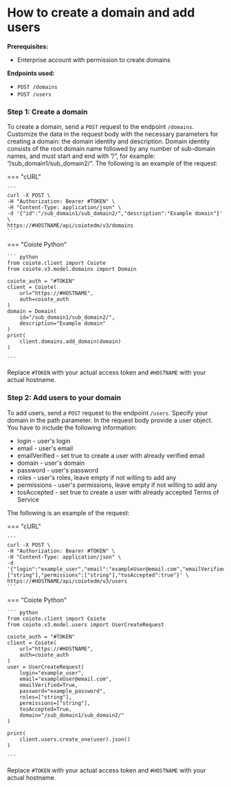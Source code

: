 # How to create a domain and add users

**Prerequisites:** 

- Enterprise account with permission to create domains

**Endpoints used:**

- `POST /domains`
- `POST /users`




### Step 1: Create a domain

To create a domain, send a `POST` request to the endpoint `/domains`. Customize the data in the request body with the necessary parameters for creating a domain: the domain identity and description. Domain identity consists of the root domain name followed by any number of sub-domain names, and must start and end with ”/”, for example: “/sub_domain1/sub_domain2/”. The following is an example of the request:


=== "cURL"

    ```
    curl -X POST \
    -H "Authorization: Bearer #TOKEN" \
    -H "Content-Type: application/json" \
    -d '{"id":"/sub_domain1/sub_domain2/","description":"Example domain"}' \
    https://#HOSTNAME/api/coiotedm/v3/domains
    ```

=== "Coiote Python"

    ``` python
    from coiote.client import Coiote
    from coiote.v3.model.domains import Domain

    coiote_auth = "#TOKEN"
    client = Coiote(
        url="https://#HOSTNAME",
        auth=coiote_auth
    )
    domain = Domain(
        id="/sub_domain1/sub_domain2/",
        description="Example domain"
    )
    print(
        client.domains.add_domain(domain)
    )

    ```

Replace `#TOKEN` with your actual access token and `#HOSTNAME` with your actual hostname.

### Step 2: Add users to your domain

To add users, send a `POST` request to the endpoint `/users`. Specify your domain in the path parameter. In the request body provide a user object. You have to include the following information:

- login - user's login
- email - user's email
- emailVerified - set true to create a user with already verified email
- domain - user's domain
- password - user's password
- roles - user's roles, leave empty if not willing to add any
- permissions - user's permissions, leave empty if not willing to add any
- tosAccepted - set true to create a user with already accepted Terms of Service

The following is an example of the request:

=== "cURL"

    ```
    curl -X POST \
    -H "Authorization: Bearer #TOKEN" \
    -H "Content-Type: application/json" \
    -d '{"login":"example_user","email":"exampleUser@email.com","emailVerified":true,"domain":"/sub_domain1/sub_domain2/","password":"example_password","roles":["string"],"permissions":["string"],"tosAccepted":true"}' \
    https://#HOSTNAME/api/coiotedm/v3/users
    ```

=== "Coiote Python"

    ``` python
    from coiote.client import Coiote
    from coiote.v3.model.users import UserCreateRequest

    coiote_auth = "#TOKEN"
    client = Coiote(
        url="https://#HOSTNAME",
        auth=coiote_auth
    )
    user = UserCreateRequest(
        login="example_user",
        email="exampleUser@email.com",
        emailVerified=True,
        password="example_password",
        roles=["string"],
        permissions=["string"],
        tosAccepted=True,
        domain="/sub_domain1/sub_domain2/"
    )

    print(
        client.users.create_one(user).json()
    )

    ```

Replace `#TOKEN` with your actual access token and `#HOSTNAME` with your actual hostname.